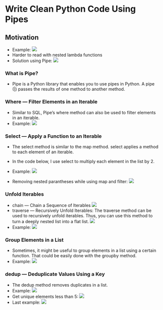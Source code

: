 # Write Clean Python Code Using Pipes

## Motivation
- Example:
  ![](https://miro.medium.com/max/2000/1*8D5THbKGu368fgqNXvUAqQ.png)
- Harder to read with nested lambda functions
- Solution using Pipe:
  ![](https://miro.medium.com/max/1400/1*tUI5sEgmgQ5lhTQOYu9hQg.png)

### What is Pipe?
- Pipe is a Python library that enables you to use pipes in Python. A pipe (|) passes the results of one method to another method.

### Where — Filter Elements in an Iterable
- Similar to SQL, Pipe’s where method can also be used to filter elements in an iterable.
- Example:
  ![](https://miro.medium.com/max/700/1*RKIzK9VpkoVrTgnXBnecWw.png)

### Select — Apply a Function to an Iterable
- The select method is similar to the map method. select applies a method to each element of an iterable.
- In the code below, I use select to multiply each element in the list by 2.
- Example:
  ![](https://miro.medium.com/max/700/1*yxLCiXEKmyspWMMdhQ_bgQ.png)

- Removing nested parantheses while using map and filter:
  ![](https://miro.medium.com/max/700/1*tUI5sEgmgQ5lhTQOYu9hQg.png)

### Unfold Iterables
- chain — Chain a Sequence of Iterables
  ![](https://miro.medium.com/max/700/1*2QjM4mSlQciSPrc9U0D9AQ.png)
- traverse — Recursively Unfold Iterables: The traverse method can be used to recursively unfold iterables. Thus, you can use this method to turn a deeply nested list into a flat list.
	![](https://miro.medium.com/max/700/1*IgQ736NVc6f_TfRTfF3m_w.png)
- Example:
  ![](https://miro.medium.com/max/700/1*01vApchQJQjewbR3w0-O0w.png)

### Group Elements in a List
- Sometimes, it might be useful to group elements in a list using a certain function. That could be easily done with the groupby method.
- Example:
  ![](https://miro.medium.com/max/2000/1*rh2vSxQZrn7exvB0v4Z59g.png)

### dedup — Deduplicate Values Using a Key
- The dedup method removes duplicates in a list.
- Example:
  ![](https://miro.medium.com/max/700/1*aBYXrm_7w68anKcWEAjm7w.png)
- Get unique elements less than 5:
  ![](https://miro.medium.com/max/700/1*RKnjElOWmA06_ftSmMYmWQ.png)
- Last example:
  ![](https://miro.medium.com/max/700/1*X1eRTaS8h0nv9SeXIKYPPQ.png)

